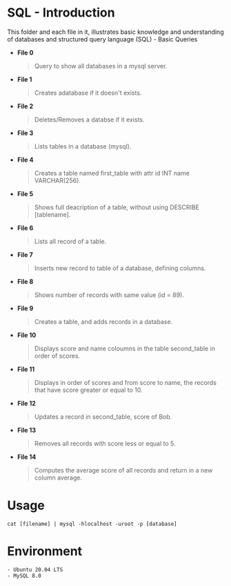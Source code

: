 # SQL - Introduction

This folder and each file in it, illustrates basic knowledge and understanding
of databases and structured query language (SQL) - Basic Queries 

- **File 0**
	> Query to show all databases in a mysql server.

- **File 1**
	> Creates adatabase if it doesn't exists.

- **File 2**
	> Deletes/Removes a databse if it exists.

- **File 3**
	> Lists tables in a database (mysql).

- **File 4**
	> Creates a table named first\_table with attr id INT name VARCHAR(256).

- **File 5**
    > Shows full deacription of a table, without using DESCRIBE [tablename].

- **File 6**
    > Lists all record of a table.

- **File 7**
    > Inserts new record to table of a database, defining columns.

- **File 8**
    > Shows number of records with same value (id = 89).

- **File 9**
    > Creates a table, and adds records in a database.

- **File 10**
    > Displays score and name coloumns in the table second\_table in order of scores.

- **File 11**
    > Displays in order of scores and from score to name, the records that have score greater or equal to 10.

- **File 12**
    > Updates a record in second\_table, score of Bob.

- **File 13**
    > Removes all records with score less or equal to 5.

- **File 14**
    > Computes the average score of all records and return in a new column average.
# Usage
	cat [filename] | mysql -hlocalhost -uroot -p [database]

# Environment
    - Ubuntu 20.04 LTS
    - MySQL 8.0
